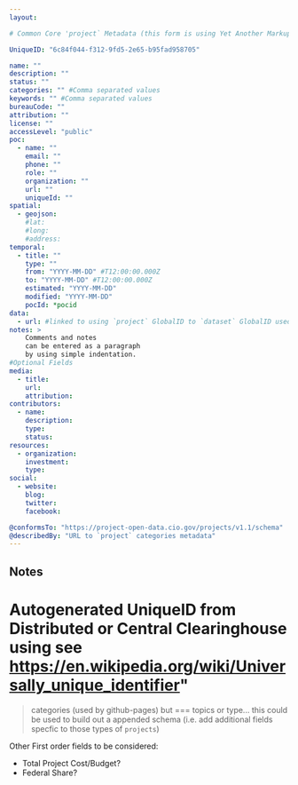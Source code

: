 ```yaml
---
layout:

# Common Core 'project` Metadata (this form is using Yet Another Markup Language YAML or .yml which can be easily created as a static file but compiled/aggregated easily into a collection of JSON objects)

UniqueID: "6c84f044-f312-9fd5-2e65-b95fad958705"

name: ""
description: ""
status: ""
categories: "" #Comma separated values
keywords: "" #Comma separated values
bureauCode: ""
attribution: ""
license: ""
accessLevel: "public"
poc:
  - name: ""
    email: ""
    phone: ""
    role: ""
    organization: ""
    url: ""
    uniqueId: ""
spatial:
  - geojson:
    #lat:
    #long:
    #address:
temporal:
  - title: ""
    type: ""
    from: "YYYY-MM-DD" #T12:00:00.000Z
    to: "YYYY-MM-DD" #T12:00:00.000Z
    estimated: "YYYY-MM-DD"
    modified: "YYYY-MM-DD"
    pocId: *pocid
data:
  - url: #linked to using `project` GlobalID to `dataset` GlobalID used by Data.gov and the Project-Open-Data `Collection` concept https://project-open-data.cio.gov/v1.1/schema/#isPartOf
notes: >
    Comments and notes
    can be entered as a paragraph
    by using simple indentation.  
#Optional Fields
media:
  - title:
    url:
    attribution:
contributors:
  - name:
    description:
    type:
    status:     
resources:
  - organization:
    investment:
    type:
social:
  - website:
    blog:
    twitter:
    facebook:

@conformsTo: "https://project-open-data.cio.gov/projects/v1.1/schema"
@describedBy: "URL to `project` categories metadata"
---
```


## Notes


# Autogenerated UniqueID from Distributed or Central Clearinghouse using see https://en.wikipedia.org/wiki/Universally_unique_identifier"

> categories (used by github-pages) but === topics or type... this could be used to build out a appended schema (i.e. add additional fields specfic to those types of `projects`)

Other First order fields to be considered:
* Total Project Cost/Budget?
* Federal Share?
